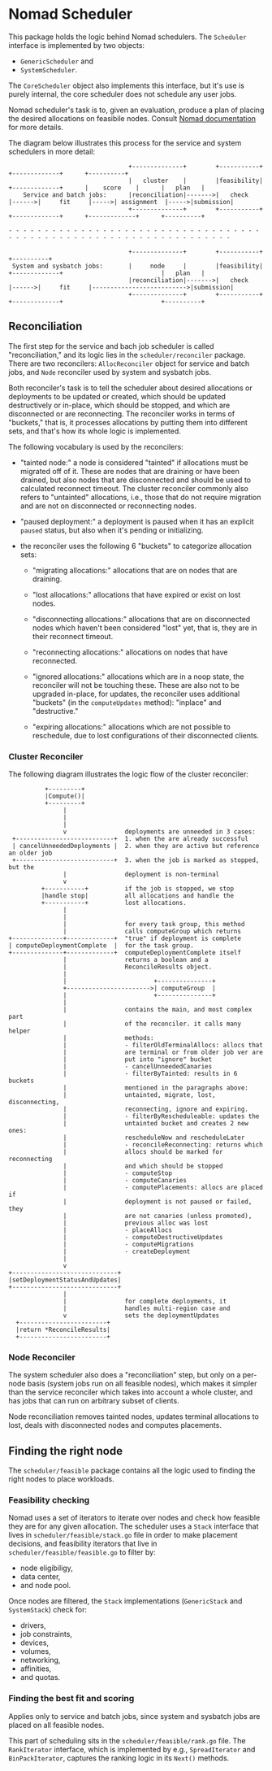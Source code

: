 # Nomad Scheduler

This package holds the logic behind Nomad schedulers. The `Scheduler` interface
is implemented by two objects:

- `GenericScheduler` and
- `SystemScheduler`.

The `CoreScheduler` object also implements this interface, but it's use is
purely internal, the core scheduler does not schedule any user jobs.

Nomad scheduler's task is to, given an evaluation, produce a plan of placing the
desired allocations on feasibile nodes. Consult [Nomad documentation][0] for
more details.

The diagram below illustrates this process for the service and system schedulers
in more detail:

```
                                 +--------------+        +-----------+                            +-------------+      +----------+
                                 |   cluster    |        |feasibility|       +-------------+      |    score    |      |   plan   |
    Service and batch jobs:      |reconciliation|------->|   check   |------>|     fit     |----->| assignment  |----->|submission|
                                 +--------------+        +-----------+       +-------------+      +-------------+      +----------+

- - - - - - - - - - - - - - - - - - - - - - - - - - - - - - - - - - - - - - - - - - - - - - - - - - - - - - - - - - - - - - - - - -

                                 +--------------+        +-----------+                                                 +----------+
 System and sysbatch jobs:       |     node     |        |feasibility|       +-------------+                           |   plan   |
                                 |reconciliation|------->|   check   |------>|     fit     |-------------------------->|submission|
                                 +--------------+        +-----------+       +-------------+                           +----------+
```

## Reconciliation

The first step for the service and bach job scheduler is called
"reconciliation," and its logic lies in the `scheduler/reconciler` package.
There are two reconcilers: `AllocReconciler` object for service and batch jobs,
and `Node` reconciler used by system and sysbatch jobs.

Both reconciler's task is to tell the scheduler about desired allocations or
deployments to be updated or created, which should be updated destructively or
in-place, which should be stopped, and which are disconnected or are
reconnecting. The reconciler works in terms of "buckets," that is, it processes
allocations by putting them into different sets, and that's how its whole logic
is implemented.

The following vocabulary is used by the reconcilers:

- "tainted node:" a node is considered "tainted" if allocations must be migrated
off of it. These are nodes that are draining or have been drained, but also
nodes that are disconnected and should be used to calculated reconnect timeout.
The cluster reconciler commonly also refers to "untainted" allocations, i.e.,
those that do not require migration and are not on disconnected or reconnecting
nodes.

- "paused deployment:" a deployment is paused when it has an explicit `paused`
status, but also when it's pending or initializing.

- the reconciler uses the following 6 "buckets" to categorize allocation sets:

  - "migrating allocations:" allocations that are on nodes that are draining.

  - "lost allocations:" allocations that have expired or exist on lost nodes.

  - "disconnecting allocations:" allocations that are on disconnected nodes
    which haven't been considered "lost" yet, that is, they are in their reconnect
    timeout.

  - "reconnecting allocations:" allocations on nodes that have reconnected.

  - "ignored allocations:" allocations which are in a noop state, the reconciler
     will not be touching these. These are also not to be upgraded in-place,
     for updates, the reconciler uses additional "buckets" (in the `computeUpdates`
     method): "inplace" and "destructive."

  - "expiring allocations:" allocations which are not possible to reschedule, due
     to lost configurations of their disconnected clients.

### Cluster Reconciler

The following diagram illustrates the logic flow of the cluster reconciler:

```
          +---------+
          |Compute()|
          +---------+
               |
               |
               |
               v                deployments are unneeded in 3 cases:
 +---------------------------+  1. when the are already successful
 | cancelUnneededDeployments |  2. when they are active but reference an older job
 +---------------------------+  3. when the job is marked as stopped, but the
               |                deployment is non-terminal
               v
         +-----------+          if the job is stopped, we stop
         |handle stop|          all allocations and handle the
         +-----------+          lost allocations.
               |
               |
               |                for every task group, this method
               |                calls computeGroup which returns
+--------------+-------------+  "true" if deployment is complete
| computeDeploymentComplete  |  for the task group.
+--------------+-------------+  computeDeploymentComplete itself
               |                returns a boolean and a
               |                ReconcileResults object.
               |
               |                        +---------------+
               +----------------------->| computeGroup  |
               |                        +---------------+
               |
               |                contains the main, and most complex part
               |                of the reconciler. it calls many helper
               |                methods:
               |                - filterOldTerminalAllocs: allocs that
               |                are terminal or from older job ver are
               |                put into "ignore" bucket
               |                - cancelUnneededCanaries
               |                - filterByTainted: results in 6 buckets
               |                mentioned in the paragraphs above:
               |                untainted, migrate, lost, disconnecting,
               |                reconnecting, ignore and expiring.
               |                - filterByRescheduleable: updates the
               |                untainted bucket and creates 2 new ones:
               |                rescheduleNow and rescheduleLater
               |                - reconcileReconnecting: returns which
               |                allocs should be marked for reconnecting
               |                and which should be stopped
               |                - computeStop
               |                - computeCanaries
               |                - computePlacements: allocs are placed if
               |                deployment is not paused or failed, they
               |                are not canaries (unless promoted),
               |                previous alloc was lost
               |                - placeAllocs
               |                - computeDestructiveUpdates
               |                - computeMigrations
               |                - createDeployment
               |
               v
+-----------------------------+
|setDeploymentStatusAndUpdates|
+-----------------------------+
               |
               |                for complete deployments, it
               |                handles multi-region case and
               v                sets the deploymentUpdates
  +------------------------+
  |return *ReconcileResults|
  +------------------------+
```

### Node Reconciler

The system scheduler also does a "reconciliation" step, but only on a
per-node basis (system jobs run on all feasible nodes), which makes it
simpler than the service reconciler which takes into account a whole cluster,
and has jobs that can run on arbitrary subset of clients. 

Node reconciliation removes tainted nodes, updates terminal allocations to lost,
deals with disconnected nodes and computes placements.

## Finding the right node

The `scheduler/feasible` package contains all the logic used to finding the
right nodes to place workloads.

### Feasibility checking

Nomad uses a set of iterators to iterate over nodes and check how feasible they
are for any given allocation. The scheduler uses a `Stack` interface that lives
in `scheduler/feasible/stack.go` file in order to make placement decisions,
and feasibility iterators that live in `scheduler/feasible/feasible.go` to
filter by:

- node eligibiligy,
- data center,
- and node pool.

Once nodes are filtered, the `Stack` implementations (`GenericStack` and
`SystemStack`) check for:

- drivers,
- job constraints,
- devices,
- volumes,
- networking,
- affinities,
- and quotas.

### Finding the best fit and scoring

Applies only to service and batch jobs, since system and sysbatch jobs are
placed on all feasible nodes.

This part of scheduling sits in the `scheduler/feasible/rank.go` file. The
`RankIterator` interface, which is implemented by e.g., `SpreadIterator` and
`BinPackIterator`, captures the ranking logic in its `Next()` methods.

[0]: https://developer.hashicorp.com/nomad/docs/concepts/scheduling/scheduling

